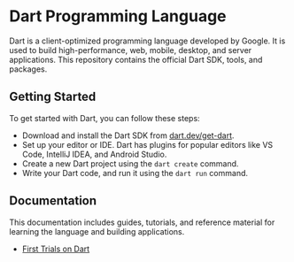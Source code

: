 # Dart Programming Language

Dart is a client-optimized programming language developed by Google. It is used to build high-performance, web, mobile, desktop, and server applications. This repository contains the official Dart SDK, tools, and packages.

## Getting Started

To get started with Dart, you can follow these steps:

- Download and install the Dart SDK from [dart.dev/get-dart](https://dart.dev/get-dart).
- Set up your editor or IDE. Dart has plugins for popular editors like VS Code, IntelliJ IDEA, and Android Studio.
- Create a new Dart project using the `dart create` command.
- Write your Dart code, and run it using the `dart run` command.

## Documentation

This documentation includes guides, tutorials, and reference material for learning the language and building applications.

- [First Trials on Dart](./2022.01.31_var.list.set.map.txt)
